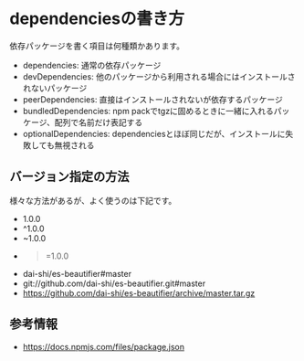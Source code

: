 # dependenciesの書き方

依存パッケージを書く項目は何種類かあります。

- dependencies: 通常の依存パッケージ
- devDependencies: 他のパッケージから利用される場合にはインストールされないパッケージ
- peerDependencies: 直接はインストールされないが依存するパッケージ
- bundledDependencies: npm packでtgzに固めるときに一緒に入れるパッケージ、配列で名前だけ表記する
- optionalDependencies: dependenciesとほぼ同じだが、インストールに失敗しても無視される

## バージョン指定の方法

様々な方法があるが、よく使うのは下記です。

- 1.0.0
- ^1.0.0
- ~1.0.0
- >=1.0.0
- dai-shi/es-beautifier#master
- git://github.com/dai-shi/es-beautifier.git#master
- https://github.com/dai-shi/es-beautifier/archive/master.tar.gz

## 参考情報

- https://docs.npmjs.com/files/package.json

